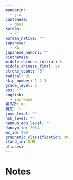 ```yaml
---
mandarin:
  - jiā
cantonese:
  - gaa1
korean:
  - 가
korean_native: ""
japanese:
  - KA
japanese_nanori: ""
vietnamese:
middle_chinese_initial: k
middle_chinese_final: ɣa
stroke_count: "5"
radical: 力
skip_number: 1-2-3
grade_level: 2
pos: ""
english:
  - increase
羅馬字: ga
韓文: 가
joyo_level: ""
hsk_level: ""
hanmun_edu_level: ""
danayo_id: 2034
mc_id: 406
graphemic_classification: 力
stand_in: 加算
aliases:
---
```


# Notes
